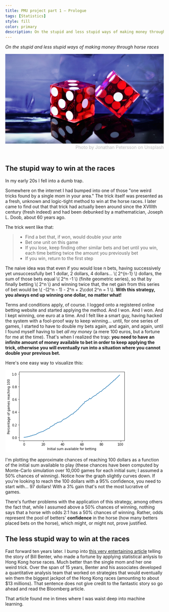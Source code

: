 ```yaml
---
title: PMU project part 1 — Prologue
tags: [Statistics]
style: fill
color: primary
description: On the stupid and less stupid ways of making money through horse races.
---
```


<script type="text/javascript"
        src="https://cdnjs.cloudflare.com/ajax/libs/mathjax/2.7.0/MathJax.js?config=TeX-AMS_CHTML"></script>

*On the stupid and less stupid ways of making money through horse races*

<img src="../images/dice.jpg">
<div style="color: #BABABA; text-align:right">Photo by Jonathan Petersson on Unsplash</div>
<br>

## The stupid way to win at the races

In my early 20s I fell into a dumb trap.

Somewhere on the internet I had bumped into one of those "one weird tricks found by a single mom in your area." The trick itself
was presented as a fresh, unknown and logic-tight method to win at the horse races. I later came to find out that that trick had actually been around since the XVIIIth century (fresh indeed) and had been debunked by a mathematician, Joseph L. Doob, about 60 years ago.

The trick went like that:

> - Find a bet that, if won, would double your ante
> - Bet one unit on this game
> - If you lose, keep finding other similar bets and bet until you win, each time betting twice the amount you previously bet
> - If you win, return to the first step

The naive idea was that even if you would lose n bets, having successively yet unsuccessfully bet 1 dollar, 2 dollars, 4 dollars... \\( 2^{n-1} \\) dollars, the sum of those bets equal \\( 2^n -1 \\) (finite geometric series), so that by finally betting \\( 2^n \\) and winning twice that, the net gain from this series of bet would be \\( -(2^n - 1) - 2^n + 2\cdot 2^n = 1 \\). **With this strategy, you always end up winning one dollar, no matter what!**

Terms and conditions apply, of course. I logged onto a registered online betting website and started applying the method. And I won. And I won. And I kept winning, one euro at a time. And I felt like a smart guy, having hacked the system with a fool-proof way to keep winning... until, for one series of games, I started to have to double my bets again, and again, and again, until I found myself having to bet *all my money* (a mere 100 euros, but a fortune for me at the time). That's when I realized the trap: **you need to have an infinite amount of money available to bet in order to keep applying the trick, otherwise you will eventually run into a situation where you cannot double your previous bet.**

Here's one easy way to visualize this:

<img src="../images/pmu-1-img1.png" align="center">

I'm plotting the approximate chances of reaching 100 dollars as a function of the initial sum available to play (these chances have been computed by Monte-Carlo simulation over 10,000 games for each initial sum; I assumed a 50% chances of winning). Notice how the graph slightly curves down. If you're looking to reach the 100 dollars with a 95% confidence, you need to start with... 97 dollars! With a 3% gain that's not the most lucrative of games.

There's further problems with the application of this strategy, among others the fact that, while I assumed above a 50% chances of winning, nothing says that a horse with odds 2:1 has a 50% chances of winning. Rather, odds represent the pool of betters' **confidence** in the horse (how many betters placed bets on the horse), which might, or might not, prove justified.

## The less stupid way to win at the races

Fast forward ten years later. I bump into <a href="https://www.bloomberg.com/news/features/2018-05-03/the-gambler-who-cracked-the-horse-racing-code">this very entertaining article</a> telling the story of Bill Benter, who made a fortune by applying statistical anlysis to Hong Kong horse races. Much better than the single mom and her one weird trick. Over the span of 15 years, Benter and his associates developed a quantitative analysis team that worked on strategies that would eventually win them the biggest jackpot of the Hong Kong races (amounting to about $13 millions). That sentence does not give credit to the fantastic story so go ahead and read the Bloomberg article.

That article found me in times where I was waist deep into machine learning. 
